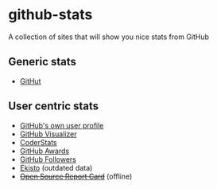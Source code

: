 # github-stats

A collection of sites that will show you nice stats from GitHub

## Generic stats

- [GitHut](http://githut.info)

## User centric stats

- [GitHub's own user profile](https://github.com/watson)
- [GitHub Visualizer](http://ghv.artzub.com/#user=watson)
- [CoderStats](http://coderstats.net/github/watson/)
- [GitHub Awards](http://github-awards.com/users/search?login=watson)
- [GitHub Followers](http://github-followers.herokuapp.com/watson)
- [Ekisto](http://ekisto.sq.ro) (outdated data)
- ~~[Open Source Report Card](https://osrc.dfm.io)~~ (offline)
